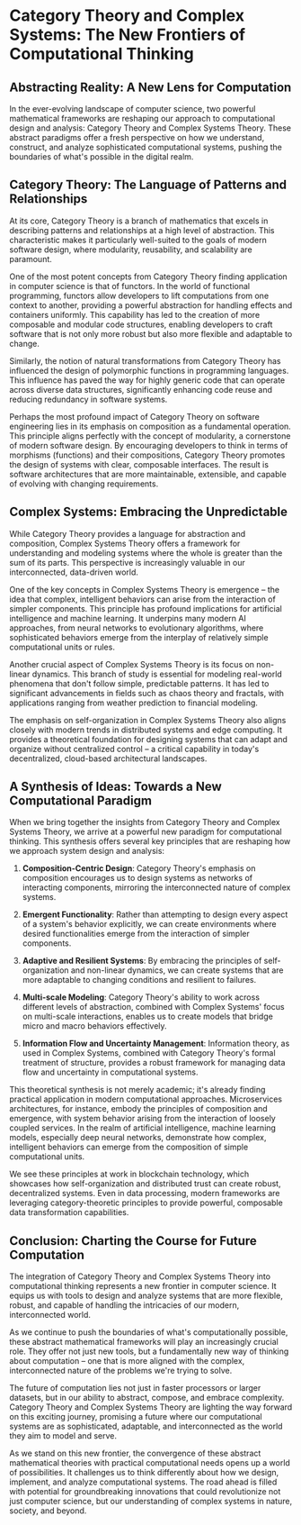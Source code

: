 # Category Theory and Complex Systems: The New Frontiers of Computational Thinking

## Abstracting Reality: A New Lens for Computation

In the ever-evolving landscape of computer science, two powerful mathematical frameworks are reshaping our approach to computational design and analysis: Category Theory and Complex Systems Theory. These abstract paradigms offer a fresh perspective on how we understand, construct, and analyze sophisticated computational systems, pushing the boundaries of what's possible in the digital realm.

## Category Theory: The Language of Patterns and Relationships

At its core, Category Theory is a branch of mathematics that excels in describing patterns and relationships at a high level of abstraction. This characteristic makes it particularly well-suited to the goals of modern software design, where modularity, reusability, and scalability are paramount.

One of the most potent concepts from Category Theory finding application in computer science is that of functors. In the world of functional programming, functors allow developers to lift computations from one context to another, providing a powerful abstraction for handling effects and containers uniformly. This capability has led to the creation of more composable and modular code structures, enabling developers to craft software that is not only more robust but also more flexible and adaptable to change.

Similarly, the notion of natural transformations from Category Theory has influenced the design of polymorphic functions in programming languages. This influence has paved the way for highly generic code that can operate across diverse data structures, significantly enhancing code reuse and reducing redundancy in software systems.

Perhaps the most profound impact of Category Theory on software engineering lies in its emphasis on composition as a fundamental operation. This principle aligns perfectly with the concept of modularity, a cornerstone of modern software design. By encouraging developers to think in terms of morphisms (functions) and their compositions, Category Theory promotes the design of systems with clear, composable interfaces. The result is software architectures that are more maintainable, extensible, and capable of evolving with changing requirements.

## Complex Systems: Embracing the Unpredictable

While Category Theory provides a language for abstraction and composition, Complex Systems Theory offers a framework for understanding and modeling systems where the whole is greater than the sum of its parts. This perspective is increasingly valuable in our interconnected, data-driven world.

One of the key concepts in Complex Systems Theory is emergence – the idea that complex, intelligent behaviors can arise from the interaction of simpler components. This principle has profound implications for artificial intelligence and machine learning. It underpins many modern AI approaches, from neural networks to evolutionary algorithms, where sophisticated behaviors emerge from the interplay of relatively simple computational units or rules.

Another crucial aspect of Complex Systems Theory is its focus on non-linear dynamics. This branch of study is essential for modeling real-world phenomena that don't follow simple, predictable patterns. It has led to significant advancements in fields such as chaos theory and fractals, with applications ranging from weather prediction to financial modeling.

The emphasis on self-organization in Complex Systems Theory also aligns closely with modern trends in distributed systems and edge computing. It provides a theoretical foundation for designing systems that can adapt and organize without centralized control – a critical capability in today's decentralized, cloud-based architectural landscapes.

## A Synthesis of Ideas: Towards a New Computational Paradigm

When we bring together the insights from Category Theory and Complex Systems Theory, we arrive at a powerful new paradigm for computational thinking. This synthesis offers several key principles that are reshaping how we approach system design and analysis:

1. **Composition-Centric Design**: Category Theory's emphasis on composition encourages us to design systems as networks of interacting components, mirroring the interconnected nature of complex systems.

2. **Emergent Functionality**: Rather than attempting to design every aspect of a system's behavior explicitly, we can create environments where desired functionalities emerge from the interaction of simpler components.

3. **Adaptive and Resilient Systems**: By embracing the principles of self-organization and non-linear dynamics, we can create systems that are more adaptable to changing conditions and resilient to failures.

4. **Multi-scale Modeling**: Category Theory's ability to work across different levels of abstraction, combined with Complex Systems' focus on multi-scale interactions, enables us to create models that bridge micro and macro behaviors effectively.

5. **Information Flow and Uncertainty Management**: Information theory, as used in Complex Systems, combined with Category Theory's formal treatment of structure, provides a robust framework for managing data flow and uncertainty in computational systems.

This theoretical synthesis is not merely academic; it's already finding practical application in modern computational approaches. Microservices architectures, for instance, embody the principles of composition and emergence, with system behavior arising from the interaction of loosely coupled services. In the realm of artificial intelligence, machine learning models, especially deep neural networks, demonstrate how complex, intelligent behaviors can emerge from the composition of simple computational units.

We see these principles at work in blockchain technology, which showcases how self-organization and distributed trust can create robust, decentralized systems. Even in data processing, modern frameworks are leveraging category-theoretic principles to provide powerful, composable data transformation capabilities.

## Conclusion: Charting the Course for Future Computation

The integration of Category Theory and Complex Systems Theory into computational thinking represents a new frontier in computer science. It equips us with tools to design and analyze systems that are more flexible, robust, and capable of handling the intricacies of our modern, interconnected world.

As we continue to push the boundaries of what's computationally possible, these abstract mathematical frameworks will play an increasingly crucial role. They offer not just new tools, but a fundamentally new way of thinking about computation – one that is more aligned with the complex, interconnected nature of the problems we're trying to solve.

The future of computation lies not just in faster processors or larger datasets, but in our ability to abstract, compose, and embrace complexity. Category Theory and Complex Systems Theory are lighting the way forward on this exciting journey, promising a future where our computational systems are as sophisticated, adaptable, and interconnected as the world they aim to model and serve.

As we stand on this new frontier, the convergence of these abstract mathematical theories with practical computational needs opens up a world of possibilities. It challenges us to think differently about how we design, implement, and analyze computational systems. The road ahead is filled with potential for groundbreaking innovations that could revolutionize not just computer science, but our understanding of complex systems in nature, society, and beyond.
